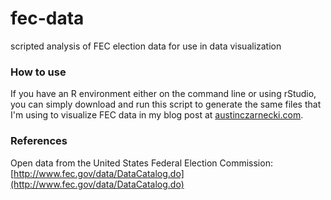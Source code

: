 # fec-data
scripted analysis of FEC election data for use in data visualization

### How to use
If you have an R environment either on the command line or using rStudio, you can simply download and run this script to generate the same files that I'm using to visualize FEC data in my blog post at [austinczarnecki.com](austinczarnecki.com).

### References
Open data from the United States Federal Election Commission: [http://www.fec.gov/data/DataCatalog.do](http://www.fec.gov/data/DataCatalog.do)